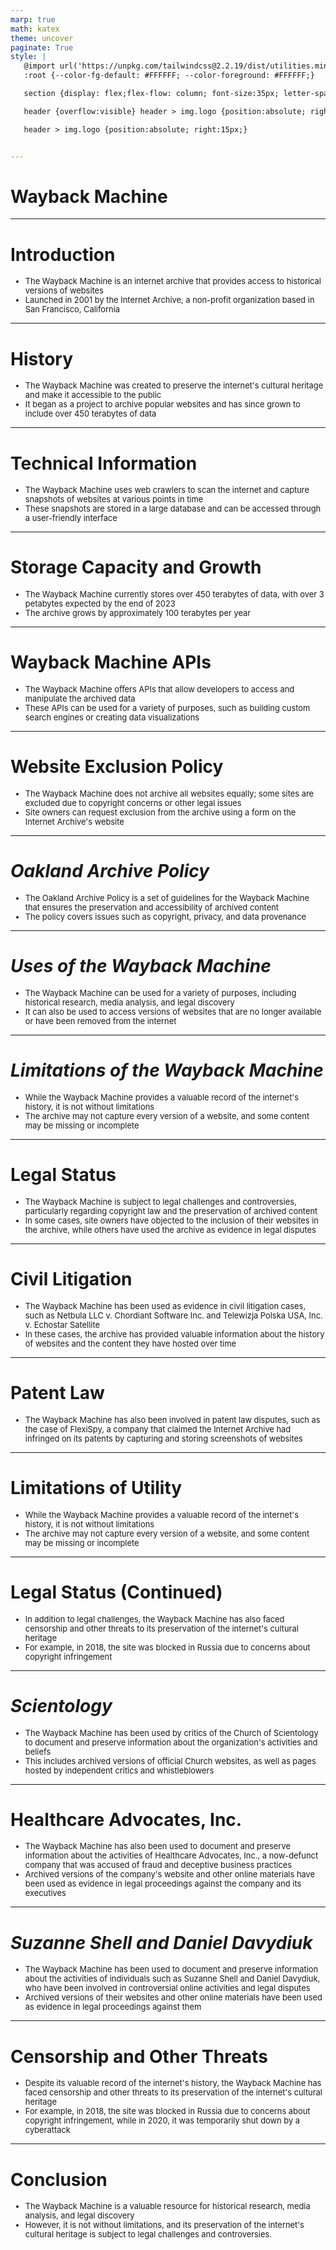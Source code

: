 ```yaml
---
marp: true
math: katex
theme: uncover
paginate: True
style: |
   @import url('https://unpkg.com/tailwindcss@2.2.19/dist/utilities.min.css');
   :root {--color-fg-default: #FFFFFF; --color-foreground: #FFFFFF;}

   section {display: flex;flex-flow: column; font-size:35px; letter-spacing:1.4px;}

   header {overflow:visible} header > img.logo {position:absolute; right:15px;}

   header > img.logo {position:absolute; right:15px;}


---
```

<!-- backgroundImage: url('backgrounds/aaabstract (9).png') -->
<!-- _class: lead -->

 # Wayback Machine

---
<style scoped>p,li {font-size:0.92em}</style>

 # Introduction
- The Wayback Machine is an internet archive that provides access to historical versions of websites
- Launched in 2001 by the Internet Archive, a non-profit organization based in San Francisco, California


---
<style scoped>p,li {font-size:0.92em}</style>

 # History
- The Wayback Machine was created to preserve the internet's cultural heritage and make it accessible to the public
- It began as a project to archive popular websites and has since grown to include over 450 terabytes of data


---
<style scoped>p,li {font-size:0.92em}</style>

 # Technical Information
- The Wayback Machine uses web crawlers to scan the internet and capture snapshots of websites at various points in time
- These snapshots are stored in a large database and can be accessed through a user-friendly interface


---
<style scoped>p,li {font-size:0.92em}</style>

 # Storage Capacity and Growth
- The Wayback Machine currently stores over 450 terabytes of data, with over 3 petabytes expected by the end of 2023
- The archive grows by approximately 100 terabytes per year


---
<style scoped>p,li {font-size:0.92em}</style>

 # Wayback Machine APIs
- The Wayback Machine offers APIs that allow developers to access and manipulate the archived data
- These APIs can be used for a variety of purposes, such as building custom search engines or creating data visualizations


---
<style scoped>p,li {font-size:0.92em}</style>

 # Website Exclusion Policy
- The Wayback Machine does not archive all websites equally; some sites are excluded due to copyright concerns or other legal issues
- Site owners can request exclusion from the archive using a form on the Internet Archive's website


---
<style scoped>p,li {font-size:0.92em}</style>

 # _Oakland Archive Policy_

- The Oakland Archive Policy is a set of guidelines for the Wayback Machine that ensures the preservation and accessibility of archived content
- The policy covers issues such as copyright, privacy, and data provenance

---
<style scoped>p,li {font-size:0.92em}</style>

 # _Uses of the Wayback Machine_
- The Wayback Machine can be used for a variety of purposes, including historical research, media analysis, and legal discovery
- It can also be used to access versions of websites that are no longer available or have been removed from the internet


---
<style scoped>p,li {font-size:0.92em}</style>

 # _Limitations of the Wayback Machine_

- While the Wayback Machine provides a valuable record of the internet's history, it is not without limitations
- The archive may not capture every version of a website, and some content may be missing or incomplete

---
<style scoped>p,li {font-size:0.92em}</style>

 # Legal Status

- The Wayback Machine is subject to legal challenges and controversies, particularly regarding copyright law and the preservation of archived content
- In some cases, site owners have objected to the inclusion of their websites in the archive, while others have used the archive as evidence in legal disputes

---
<style scoped>p,li {font-size:0.92em}</style>

 # Civil Litigation
- The Wayback Machine has been used as evidence in civil litigation cases, such as Netbula LLC v. Chordiant Software Inc. and Telewizja Polska USA, Inc. v. Echostar Satellite
- In these cases, the archive has provided valuable information about the history of websites and the content they have hosted over time


---
<style scoped>p,li {font-size:0.96em}</style>

 # Patent Law
- The Wayback Machine has also been involved in patent law disputes, such as the case of FlexiSpy, a company that claimed the Internet Archive had infringed on its patents by capturing and storing screenshots of websites


---
<style scoped>p,li {font-size:0.92em}</style>

 # Limitations of Utility
- While the Wayback Machine provides a valuable record of the internet's history, it is not without limitations
- The archive may not capture every version of a website, and some content may be missing or incomplete


---
<style scoped>p,li {font-size:0.92em}</style>

 # Legal Status (Continued)
- In addition to legal challenges, the Wayback Machine has also faced censorship and other threats to its preservation of the internet's cultural heritage
- For example, in 2018, the site was blocked in Russia due to concerns about copyright infringement


---
<style scoped>p,li {font-size:0.92em}</style>

 # _Scientology_
- The Wayback Machine has been used by critics of the Church of Scientology to document and preserve information about the organization's activities and beliefs
- This includes archived versions of official Church websites, as well as pages hosted by independent critics and whistleblowers


---
<style scoped>p,li {font-size:0.92em}</style>

 # Healthcare Advocates, Inc.
- The Wayback Machine has also been used to document and preserve information about the activities of Healthcare Advocates, Inc., a now-defunct company that was accused of fraud and deceptive business practices
- Archived versions of the company's website and other online materials have been used as evidence in legal proceedings against the company and its executives


---
<style scoped>p,li {font-size:0.92em}</style>

 # _Suzanne Shell and Daniel Davydiuk_
- The Wayback Machine has been used to document and preserve information about the activities of individuals such as Suzanne Shell and Daniel Davydiuk, who have been involved in controversial online activities and legal disputes
- Archived versions of their websites and other online materials have been used as evidence in legal proceedings against them


---
<style scoped>p,li {font-size:0.92em}</style>

 # **Censorship and Other Threats**

- Despite its valuable record of the internet's history, the Wayback Machine has faced censorship and other threats to its preservation of the internet's cultural heritage
- For example, in 2018, the site was blocked in Russia due to concerns about copyright infringement, while in 2020, it was temporarily shut down by a cyberattack

---
<style scoped>p,li {font-size:0.92em}</style>

 # **Conclusion**
- The Wayback Machine is a valuable resource for historical research, media analysis, and legal discovery
- However, it is not without limitations, and its preservation of the internet's cultural heritage is subject to legal challenges and controversies.
